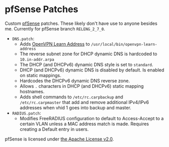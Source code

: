 # pfSense Patches

Custom [pfSense](https://github.com/pfsense/pfsense) patches. These likely don't have use to anyone besides me. Currently for pfSense branch `RELENG_2_7_0`.

* `DNS.patch`:
  * Adds [OpenVPN Learn Address](https://github.com/noahajac/openvpn-learn-address) to `/usr/local/bin/openvpn-learn-address`
  * The reverse subnet zone for DHCP dynamic DNS is hardcoded to `10.in-addr.arpa`
  * The DHCP (and DHCPv6) dynamic DNS style is set to `standard`.
  * DHCP (and DHCPv6) dynamic DNS is disabled by default. Is enabled on static mappings.
  * Hardcodes the DHCPv6 dynamic DNS reverse zone.
  * Allows `.` characters in DHCP (and DHCPv6) static mapping hostnames.
  * Adds shell commands to `/etc/rc.carpbackup` and `/etc/rc.carpmaster` that add and remove additional IPv4/IPv6 addresses when vhid 1 goes into backup and master.
* `RADIUS.patch`:
  * Modifies FreeRADIUS configuration to default to Access-Accept to a certain VLAN unless a MAC address match is made. Requires creating a Default entry in users.

pfSense is licensed under [the Apache License v2.0](https://www.apache.org/licenses/LICENSE-2.0).
